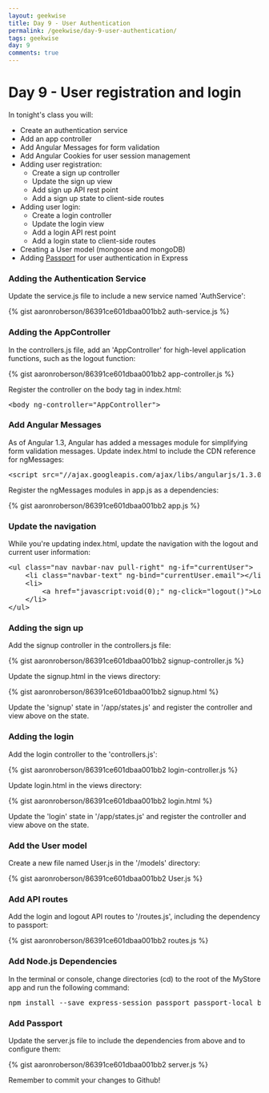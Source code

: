 ```yaml
---
layout: geekwise
title: Day 9 - User Authentication
permalink: /geekwise/day-9-user-authentication/
tags: geekwise
day: 9
comments: true
---
```

<h1>Day 9 - User registration and login</h1>

<p>In tonight's class you will:</p>

<ul>
    <li>Create an authentication service</li>
    <li>Add an app controller</li>
    <li>Add Angular Messages for form validation</li>
    <li>Add Angular Cookies for user session management</li>
    <li>Adding user registration:
        <ul>
            <li>Create a sign up controller</li>
            <li>Update the sign up view</li>
            <li>Add sign up API rest point</li>
            <li>Add a sign up state to client-side routes</li>
        </ul>
    </li>
    <li>Adding user login:
        <ul>
            <li>Create a login controller</li>
            <li>Update the login view</li>
            <li>Add a login API rest point</li>
            <li>Add a login state to client-side routes</li>
        </ul>
    </li>
    <li>Creating a User model (mongoose and mongoDB)</li>
    <li>Adding <a href="http://passport.js" target="_blank">Passport</a> for user authentication in Express</li>
</ul>

<h3>Adding the Authentication Service</h3>

<p>Update the service.js file to include a new service named 'AuthService':</p>

{% gist aaronroberson/86391ce601dbaa001bb2 auth-service.js %}

<h3>Adding the AppController</h3>

<p>In the controllers.js file, add an 'AppController' for high-level application functions, such as the logout function:</p>

{% gist aaronroberson/86391ce601dbaa001bb2 app-controller.js %}

<p>Register the controller on the body tag in index.html:</p>

<pre class="prettyprint">
&lt;body ng-controller="AppController"&gt;
</pre>

<h3>Add Angular Messages</h3>

<p>As of Angular 1.3, Angular has added a messages module for simplifying form validation messages.
    Update index.html to include the CDN reference for ngMessages:</p>

<pre class="prettyprint">
&lt;script src="//ajax.googleapis.com/ajax/libs/angularjs/1.3.0-beta.11/angular-messages.min.js"&gt;&lt;/script&gt;
</pre>

<p>Register the ngMessages modules in app.js as a dependencies:</p>

{% gist aaronroberson/86391ce601dbaa001bb2 app.js %}

<h3>Update the navigation</h3>

<p>While you're updating index.html, update the navigation with the logout and current user information:</p>

<pre class="prettyprint">
&lt;ul class="nav navbar-nav pull-right" ng-if="currentUser"&gt;
    &lt;li class="navbar-text" ng-bind="currentUser.email"&gt;&lt;/li&gt;
    &lt;li&gt;
        &lt;a href="javascript:void(0);" ng-click="logout()">Logout&lt;/a&gt;
    &lt;/li&gt;
&lt;/ul&gt;
</pre>

<h3>Adding the sign up</h3>

<p>Add the signup controller in the controllers.js file:</p>

{% gist aaronroberson/86391ce601dbaa001bb2 signup-controller.js %}

<p>Update the signup.html in the views directory:</p>

{% gist aaronroberson/86391ce601dbaa001bb2 signup.html %}

<p>Update the 'signup' state in '/app/states.js' and register the controller and view above on the state.</p>

<h3>Adding the login</h3>

<p>Add the login controller to the 'controllers.js':</p>

{% gist aaronroberson/86391ce601dbaa001bb2 login-controller.js %}

<p>Update login.html in the views directory:</p>

{% gist aaronroberson/86391ce601dbaa001bb2 login.html %}

<p>Update the 'login' state in '/app/states.js' and register the controller and view above on the state.</p>

<h3>Add the User model</h3>

<p>Create a new file named User.js in the '/models' directory:</p>

{% gist aaronroberson/86391ce601dbaa001bb2 User.js %}

<h3>Add API routes</h3>

<p>Add the login and logout API routes to '/routes.js', including the dependency to passport:</p>

{% gist aaronroberson/86391ce601dbaa001bb2 routes.js %}

<h3>Add Node.js Dependencies</h3>

<p>In the terminal or console, change directories (cd) to the root of the MyStore app and run the following command:</p>
<pre class="prettyprint">
npm install --save express-session passport passport-local bcrypt-nodejs
</pre>

<h3>Add Passport</h3>

<p>Update the server.js file to include the dependencies from above and to configure them:</p>

{% gist aaronroberson/86391ce601dbaa001bb2 server.js %}

<div class="alert alert-info">
    <p>Remember to commit your changes to Github!</p>
</div>


